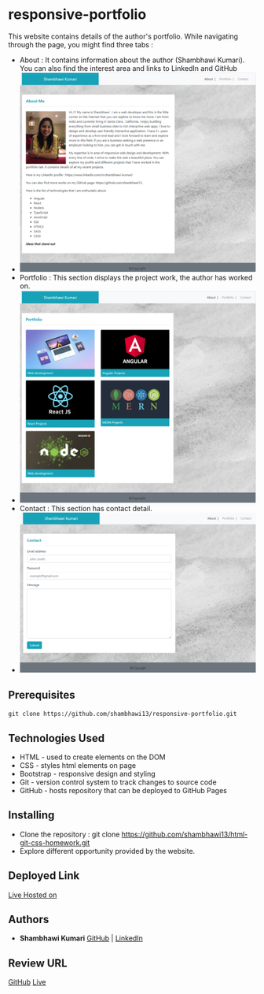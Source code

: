 # responsive-portfolio

This website contains details of the author's portfolio. While navigating through the page, you might find three tabs :
- About : It contains information about the author (Shambhawi Kumari). You can also find the interest area and links to LinkedIn and GitHub
- ![About Me](./assets/images/AboutMe.png)
- Portfolio : This section displays the project work, the author has worked on.
- ![Portfolio](./assets/images/portfolio.png)
- Contact : This section has contact detail.
- ![Contact Me](./assets/images/contact.png)

## Prerequisites

```
git clone https://github.com/shambhawi13/responsive-portfolio.git
```

## Technologies Used
- HTML - used to create elements on the DOM
- CSS - styles html elements on page
- Bootstrap - responsive design and styling
- Git - version control system to track changes to source code
- GitHub - hosts repository that can be deployed to GitHub Pages

## Installing

- Clone the repository : git clone https://github.com/shambhawi13/html-git-css-homework.git
- Explore different opportunity provided by the website.


## Deployed Link

[Live Hosted on](https://shambhawi13.github.io/responsive-portfolio/)

## Authors

* **Shambhawi Kumari**
 [GitHub](https://github.com/shambhawi13/) | 
 [LinkedIn](https://www.linkedin.com/in/shambhawi-kumari/)


## Review URL

[GitHub](https://github.com/shambhawi13/responsive-portfolio/)
[Live](https://shambhawi13.github.io/responsive-portfolio/)


